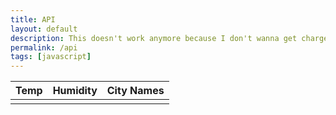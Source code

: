 ```yaml
---
title: API
layout: default
description: This doesn't work anymore because I don't wanna get charged
permalink: /api
tags: [javascript]
---
```


<table>
  <thead>
  <tr>
    <th>Temp</th>
    <th>Humidity</th>
    <th>City Names</th>
  </tr>
  </thead>
  <tbody>
    <td id="result"></td>
    <!-- <td id="active_cases"></td> -->
  </tbody>

<!-- Script is layed out in a sequence (no function) and will execute when page is loaded -->

<script>
  // prepare HTML result container for new output
  const resultContainer = document.getElementById("result");
  // prepare fetch options
  const url = "https://open-weather13.p.rapidapi.com/city/landon";

  const options = {
	method: 'GET',
	headers: {
		'X-RapidAPI-Key': '99055c6785msh0eec04755216d76p1d458djsnf1bc6a1c3b66',
		'X-RapidAPI-Host': 'open-weather13.p.rapidapi.com'
	}
};

  // fetch the API
  fetch("https://open-weather13.p.rapidapi.com/city/landon", options)
    // response is a RESTful "promise" on any successful fetch
    .then(response => {
      // check for response errors
      if (response.status !== 200) {
          const errorMsg = 'Database response error: ' + response.status;
          console.log(errorMsg);
          const tr = document.createElement("tr");
          const td = document.createElement("td");
          td.innerHTML = errorMsg;
          tr.appendChild(td);
          resultContainer.appendChild(tr);
          return;
      }
      // valid response will have json data
      response.json().then(weatherData => {
          console.log(weatherData);

        //   document.getElementById("active_cases").innerHTML = data.world_total.active_cases;

        for (const row of data) {
            console.log(weatherData);

            // tr for each row
            const tr = document.createElement("tr");
            // td for each column
            const temp = document.createElement("td");
            const humidity = document.createElement("td");
            const city = document.createElement("td");

            // data is specific to the API
            temp.innerHTML = weatherData.main.temp;
            humidity.innerHTML = weatherData.main.humidity;
            city.innerHTML = weatherData.name; 

            // this build td's into tr
            tr.appendChild(temp);
            tr.appendChild(humidity);
            tr.appendChild(city);

            // add HTML to container
            resultContainer.appendChild(tr);
          }
      })
  })

  // catch fetch errors (ie ACCESS to server blocked)
  .catch(err => {
    console.error(err);
    const tr = document.createElement("tr");
    const td = document.createElement("td");
    td.innerHTML = err;
    tr.appendChild(td);
    resultContainer.appendChild(tr);
  });
</script>